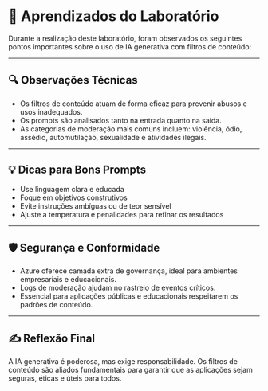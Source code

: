 # 📘 Aprendizados do Laboratório

Durante a realização deste laboratório, foram observados os seguintes pontos importantes sobre o uso de IA generativa com filtros de conteúdo:

---

## 🔍 Observações Técnicas

- Os filtros de conteúdo atuam de forma eficaz para prevenir abusos e usos inadequados.
- Os prompts são analisados tanto na entrada quanto na saída.
- As categorias de moderação mais comuns incluem: violência, ódio, assédio, automutilação, sexualidade e atividades ilegais.

---

## 💡 Dicas para Bons Prompts

- Use linguagem clara e educada
- Foque em objetivos construtivos
- Evite instruções ambíguas ou de teor sensível
- Ajuste a temperatura e penalidades para refinar os resultados

---

## 🛡️ Segurança e Conformidade

- Azure oferece camada extra de governança, ideal para ambientes empresariais e educacionais.
- Logs de moderação ajudam no rastreio de eventos críticos.
- Essencial para aplicações públicas e educacionais respeitarem os padrões de conteúdo.

---

## ✍️ Reflexão Final

A IA generativa é poderosa, mas exige responsabilidade. Os filtros de conteúdo são aliados fundamentais para garantir que as aplicações sejam seguras, éticas e úteis para todos.
